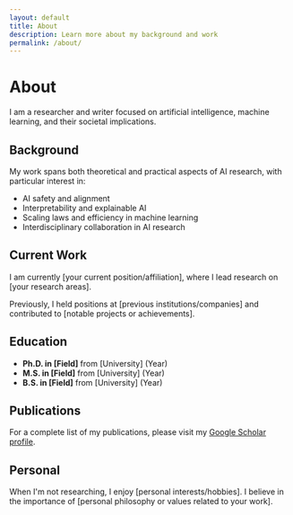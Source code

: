 ```yaml
---
layout: default
title: About
description: Learn more about my background and work
permalink: /about/
---
```


# About

I am a researcher and writer focused on artificial intelligence, machine learning, and their societal implications.

## Background

My work spans both theoretical and practical aspects of AI research, with particular interest in:

- AI safety and alignment
- Interpretability and explainable AI
- Scaling laws and efficiency in machine learning
- Interdisciplinary collaboration in AI research

## Current Work

I am currently [your current position/affiliation], where I lead research on [your research areas].

Previously, I held positions at [previous institutions/companies] and contributed to [notable projects or achievements].

## Education

- **Ph.D. in [Field]** from [University] (Year)
- **M.S. in [Field]** from [University] (Year)
- **B.S. in [Field]** from [University] (Year)

## Publications

For a complete list of my publications, please visit my [Google Scholar profile](https://scholar.google.com/citations?user=YOUR_GOOGLE_SCHOLAR_ID).

## Personal

When I'm not researching, I enjoy [personal interests/hobbies]. I believe in the importance of [personal philosophy or values related to your work].